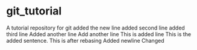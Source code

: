 # git_tutorial
A tutorial repository for git
added the new line
added second line
added third line
Added another line
Add another line
This is added line
This is the added sentence.
This is after rebasing
Added newline
Changed

